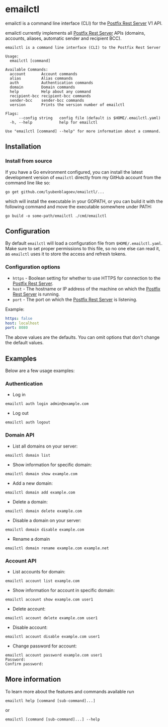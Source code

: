 # emailctl

emailctl is a command line interface (CLI) for the [Postfix Rest Server][1] V1 API. 

emailctl currently implements all [Postfix Rest Server][1] APIs (domains, accounts, aliases, automatic sender and recipient BCC).

```
emailctl is a command line interface (CLI) to the Postfix Rest Server

Usage:
  emailctl [command]

Available Commands:
  account       Account commands
  alias         Alias commands
  auth          Authentication commands
  domain        Domain commands
  help          Help about any command
  recipient-bcc recipient-bcc commands
  sender-bcc    sender-bcc commands
  version       Prints the version number of emailctl

Flags:
      --config string   config file (default is $HOME/.emailctl.yaml)
  -h, --help            help for emailctl

Use "emailctl [command] --help" for more information about a command.

```

## Installation

### Install from source

If you have a Go environment configured, you can install the latest development version of `emailctl` directly from my GitHub account from the command line like so: 

```
go get github.com/lyubenblagoev/emailctl/...
```

which will install the executable in your GOPATH, or you can build it with the following command and move the executable somewhere under PATH:

```
go build -o some-path/emailctl ./cmd/emailctl
```

## Configuration

By default `emailctl` will load a configuration file from `$HOME/.emailctl.yaml`. Make sure to set proper permissions to this file, so no one else can read it, as `emailctl` uses it to store the access and refresh tokens.

### Configuration options

* `https` - Boolean setting for whether to use HTTPS for connection to the [Postfix Rest Server][1].
* `host` - The hostname or IP address of the machine on which the [Postfix Rest Server][1] is running.
* `port` - The port on which the [Postfix Rest Server][1] is listening.

Example: 

```yaml
https: false
host: localhost
port: 8080
```

The above values are the defaults. You can omit options that don't change the default values.

## Examples

Below are a few usage examples:

### Authentication

* Log in

```
emailctl auth login admin@example.com
```

* Log out

```
emailctl auth logout
```

### Domain API

* List all domains on your server:

```
emailctl domain list
```

* Show information for specific domain:

```
emailctl domain show example.com
```

* Add a new domain: 

```
emailctl domain add example.com
```

* Delete a domain: 

```
emailctl domain delete example.com
```

* Disable a domain on your server:

```
emailctl domain disable example.com
```

* Rename a domain

```
emailctl domain rename example.com example.net
```

### Account API

* List accounts for domain:

```
emailctl account list example.com
```

* Show information for account in specific domain:

```
emailctl account show example.com user1
```

* Delete account:

```
emailctl account delete example.com user1
```

* Disable account: 

```
emailctl account disable example.com user1
```

* Change password for account:

```
emailctl account password example.com user1
Password: 
Confirm password: 
```

## More information

To learn more about the features and commands available run

```
emailctl help [command [sub-command]...]
```

or 

```
emailctl [command [sub-command]...] --help
```

[1]: https://github.com/lyubenblagoev/postfix-rest-server "Postfix Rest Server"
